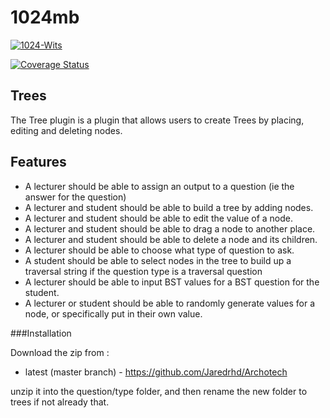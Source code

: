 # 1024mb

[![1024-Wits](https://circleci.com/gh/1024mb-Wits/moodle_plugin/tree/AVL_widget.svg?style=shield&circle-token=bcc0c991b58c4207ef061a9a5ee69ce3fdfa36bb)](https://app.circleci.com/pipelines/gh/1024mb-Wits/moodle_plugin?branch=AVL_widget)

[![Coverage Status](https://coveralls.io/repos/github/1024mb-Wits/moodle_plugin/badge.svg?branch=AVL_widget)](https://coveralls.io/github/1024mb-Wits/moodle_plugin?branch=AVL_widget)


Trees
----------------------

The Tree plugin is a plugin that allows users to create Trees by placing, editing and deleting nodes.

Features
---------------------

* A lecturer should be able to assign an output to a question (ie the answer for the question)
* A lecturer and student should be able to build a tree by adding nodes.
* A lecturer and student should be able to edit the value of a node.
* A lecturer and student should be able to drag a node to another place.
* A lecturer and student should be able to delete a node and its children.
* A lecturer should be able to choose what type of question to ask.
* A student should be able to select nodes in the tree to build up a traversal string if the question type is a traversal question
* A lecturer should be able to input BST values for a BST question for the student.
* A lecturer or student should be able to randomly generate values for a node, or specifically put in their own value.

###Installation

Download the zip from :

* latest (master branch) - https://github.com/Jaredrhd/Archotech

unzip it into the question/type folder, and then rename the new folder to trees if not already that.
